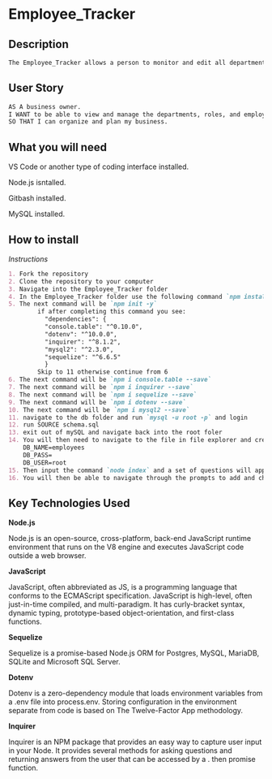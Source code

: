 # Employee_Tracker

## Description
```md
The Employee_Tracker allows a person to monitor and edit all department and employee roles in their company.
```

## User Story 

```md
AS A business owner.
I WANT to be able to view and manage the departments, roles, and employees in my company.
SO THAT I can organize and plan my business.
```

## What you will need

VS Code or another type of coding interface installed.

Node.js isntalled.

Gitbash installed.

MySQL installed.

## How to install

*Instructions*
```md
1. Fork the repository
2. Clone the repository to your computer
3. Navigate into the Employee_Tracker folder
4. In the Employee_Tracker folder use the following command `npm install`
5. The next command will be `npm init -y`
        if after completing this command you see: 
          "dependencies": {
          "console.table": "^0.10.0",
          "dotenv": "^10.0.0",
          "inquirer": "^8.1.2",
          "mysql2": "^2.3.0",
          "sequelize": "^6.6.5"
          }
        Skip to 11 otherwise continue from 6
6. The next command will be `npm i console.table --save`
7. The next command will be `npm i inquirer --save`
8. The next command will be `npm i sequelize --save`
9. The next command will be `npm i dotenv --save`
10. The next command will be `npm i mysql2 --save`
11. navigate to the db folder and run `mysql -u root -p` and login
12. run SOURCE schema.sql
13. exit out of mySQL and navigate back into the root foler
14. You will then need to navigate to the file in file explorer and create a .env file like the following and save it:
    DB_NAME=employees
    DB_PASS=
    DB_USER=root
15. Then input the command `node index` and a set of questions will appear.
16. You will then be able to navigate through the prompts to add and change employees and departments as you feel fit.
```

## Key Technologies Used

**Node.js**

Node.js is an open-source, cross-platform, back-end JavaScript runtime environment that runs on the V8 engine and executes JavaScript code outside a web browser.

**JavaScript**

JavaScript, often abbreviated as JS, is a programming language that conforms to the ECMAScript specification. JavaScript is high-level, often just-in-time compiled,
and multi-paradigm. It has curly-bracket syntax, dynamic typing, prototype-based object-orientation, and first-class functions.

**Sequelize**

Sequelize is a promise-based Node.js ORM for Postgres, MySQL, MariaDB, SQLite and Microsoft SQL Server.

**Dotenv**

Dotenv is a zero-dependency module that loads environment variables from a .env file into process.env. Storing configuration in the environment separate from code is based on The Twelve-Factor App methodology.

**Inquirer**

Inquirer is an NPM package that provides an easy way to capture user input in your Node. It provides several methods for asking questions and returning answers from the user that can be accessed by a . then promise function.
